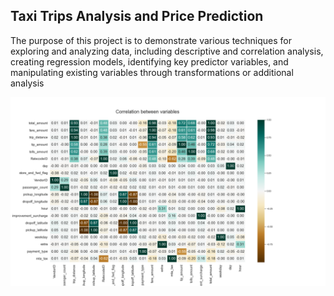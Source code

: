 ## Taxi Trips Analysis and Price Prediction


The purpose of this project is to demonstrate various techniques for exploring and analyzing data, including descriptive and correlation analysis, creating regression models, identifying key predictor variables, and manipulating existing variables through transformations or additional analysis

<img src='taxi_dataset/corr.png' width=600>
